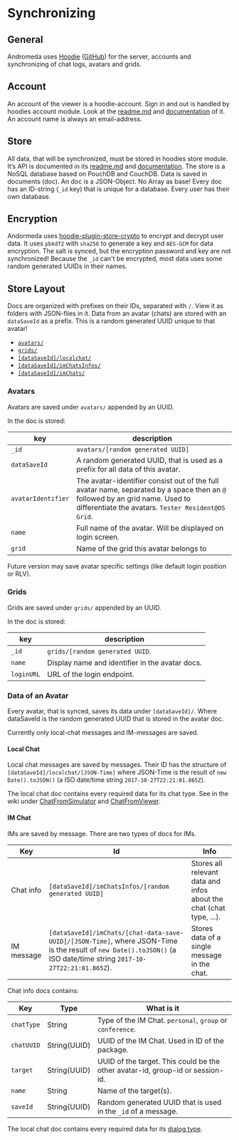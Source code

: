# Synchronizing

## General

Andromeda uses [Hoodie](https://hood.ie) ([GitHub](https://github.com/hoodiehq)) for the server, accounts and synchronizing of chat logs, avatars and grids.

## Account

An account of the viewer is a hoodie-account. Sign in and out is handled by hoodies account module. Look at the [readme.md](https://github.com/hoodiehq/hoodie-account-client/blob/master/README.md) and [documentation](http://docs.hood.ie/en/latest/api/client/hoodie.account.html) of it.
An account name is always an email-address.

## Store

All data, that will be synchronized, must be stored in hoodies store module. It’s API is documented in its [readme.md](https://github.com/hoodiehq/hoodie-store-client/blob/master/README.md) and [documentation](http://docs.hood.ie/en/latest/api/client/hoodie.store.html).
The store is a NoSQL database based on PouchDB and CouchDB. Data is saved in documents (doc). An doc is a JSON-Object. No Array as base! Every doc has an ID-string (`_id` key) that is unique for a database.
Every user has their own database.

## Encryption

Andormeda uses [hoodie-plugin-store-crypto](https://github.com/Terreii/hoodie-plugin-store-crypto) to encrypt and decrypt user data.
It uses `pbkdf2` with `sha256` to generate a key and `AES-GCM` for data encryption.
The salt is synced, but the encryption password and key are not synchronized!
Because the `_id` can't be encrypted, most data uses some random generated UUIDs in their names.

## Store Layout

Docs are organized with prefixes on their IDs, separated with `/`. View it as folders with JSON-files in it.
Data from an avatar (chats) are stored with an `dataSaveId` as a prefix. This is a random generated UUID unique to that avatar!
- [`avatars/`](#avatars)
- [`grids/`](#grids)
- [`[dataSaveId]/localchat/`](#local-chat)
- [`[dataSaveId]/imChatsInfos/`](#im-chat)
- [`[dataSaveId]/imChats/`](#im-chat)

### Avatars

Avatars are saved under `avatars/` appended by an UUID.

In the doc is stored:

key | description
---|---
`_id` | `avatars/[random generated UUID]`
`dataSaveId` | A random generated UUID, that is used as a prefix for all data of this avatar.
`avatarIdentifier` | The avatar-identifier consist out of the full avatar name, separated by a space then an `@` followed by an grid name. Used to differentiate the avatars. `Tester Resident@OS Grid`.
`name` | Full name of the avatar. Will be displayed on login screen.
`grid` | Name of the grid this avatar belongs to

Future version may save avatar specific settings (like default login position or RLV).

### Grids

Grids are saved under `grids/` appended by an UUID.

In the doc is stored:

key | description
---|---
`_id` | `grids/[random generated UUID`.
`name` | Display name and identifier in the avatar docs.
`loginURL` | URL of the login endpoint.

### Data of an Avatar

Every avatar, that is synced, saves its data under `[dataSaveId]/`. Where dataSaveId is the random generated UUID that is stored in the avatar doc.

Currently only local-chat messages and IM-messages are saved.

#### Local Chat

Local chat messages are saved by messages. Their ID has the structure of `[dataSaveId]/localchat/[JSON-Time]` where JSON-Time is the result of `new Date().toJSON()` (a ISO date/time string `2017-10-27T22:21:01.865Z`).

The local chat doc contains every required data for its chat type. See in the wiki under [ChatFromSimulator](http://wiki.secondlife.com/wiki/ChatFromSimulator) and [ChatFromViewer](http://wiki.secondlife.com/wiki/ChatFromViewer).

#### IM Chat

IMs are saved by message. There are two types of docs for IMs.

Key | Id | Info
----|----|----
Chat info | `[dataSaveId]/imChatsInfos/[random generated UUID]` | Stores all relevant data and infos about the chat (chat type, ...).
IM message | `[dataSaveId]/imChats/[chat-data-save-UUID]/[JSON-Time]`, where JSON-Time is the result of `new Date().toJSON()` (a ISO date/time string `2017-10-27T22:21:01.865Z`). | Stores data of a single message in the chat.

Chat info docs contains:

Key | Type | What is it
----|------|------------
`chatType` | String | Type of the IM Chat. `personal`, `group` or `conference`.
`chatUUID` | String(UUID) | UUID of the IM Chat. Used in ID of the package.
`target` | String(UUID) | UUID of the target. This could be the other avatar-id, group-id or session-id.
`name` | String | Name of the target(s).
`saveId` | String(UUID) | Random generated UUID that is used in the `_id` of a message.

The local chat doc contains every required data for its [dialog type](http://wiki.secondlife.com/wiki/ImprovedInstantMessage).
